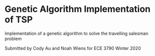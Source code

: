 # Genetic Algorithm Implementation of TSP
Implementation of a genetic algorithm to solve the travelling salesman problem

Submitted by Cody Au and Noah Wiens for ECE 3790
Winter 2020
